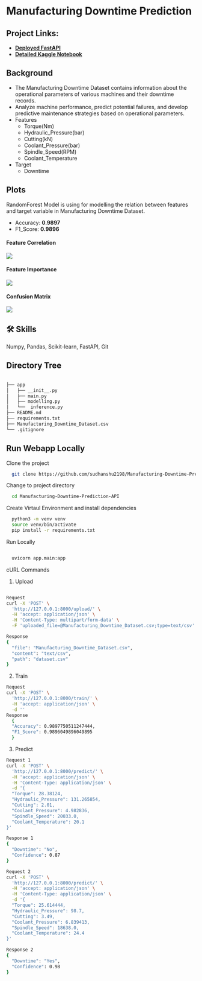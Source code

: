# Manufacturing Downtime Prediction

## Project Links: 
* **[Deployed FastAPI](https://omdena-jakarta-traffic-system.streamlit.app/)**
* **[Detailed Kaggle Notebook](https://www.kaggle.com/code/sudhanshu2198/machine-defect-prediction)**

## Background
- The Manufacturing Downtime Dataset contains information about the operational parameters of various machines and their downtime records.
- Analyze machine performance, predict potential failures, and develop predictive maintenance strategies based on operational parameters.
- Features
  - Torque(Nm)
  - Hydraulic_Pressure(bar)
  - Cutting(kN)
  - Coolant_Pressure(bar)
  - Spindle_Speed(RPM)
  - Coolant_Temperature
- Target
  - Downtime
 
## Plots

RandomForest Model is using for modelling the relation between features and target variable in Manufacturing Downtime Dataset.

- Accuracy: **0.9897**
- F1_Score: **0.9896**

#### Feature Correlation
![](https://github.com/sudhanshu2198/Manufacturing-Downtime-Prediction-API/blob/main/plots/Feature_Correlation.jpg)

#### Feature Importance
![](https://github.com/sudhanshu2198/Manufacturing-Downtime-Prediction-API/blob/main/plots/Feature_importance.jpg)

#### Confusion Matrix
![](https://github.com/sudhanshu2198/Manufacturing-Downtime-Prediction-API/blob/main/plots/Confusion_Matrix.jpg)

## 🛠 Skills
Numpy, Pandas, Scikit-learn, FastAPI,  Git

## Directory Tree
```bash

├── app
│   ├── __init__.py
│   ├── main.py
│   ├── modelling.py
│   └──  inference.py
├── README.md
├── requirements.txt
├── Manufacturing_Downtime_Dataset.csv
└── .gitignore
```

## Run Webapp Locally

Clone the project

```bash
  git clone https://github.com/sudhanshu2198/Manufacturing-Downtime-Prediction-API
```

Change to project directory

```bash
  cd Manufacturing-Downtime-Prediction-API
```
Create Virtaul Environment and install dependencies

```bash
  python3 -m venv venv
  source venv/bin/activate
  pip install -r requirements.txt
```

Run Locally
```bash

  uvicorn app.main:app

  ```



cURL Commands
1) Upload
```bash

Request
curl -X 'POST' \
  'http://127.0.0.1:8000/upload/' \
  -H 'accept: application/json' \
  -H 'Content-Type: multipart/form-data' \
  -F 'uploaded_file=@Manufacturing_Downtime_Dataset.csv;type=text/csv'

Response
{
  "file": "Manufacturing_Downtime_Dataset.csv",
  "content": "text/csv",
  "path": "dataset.csv"
}

```
2) Train
```bash
Request
curl -X 'POST' \
  'http://127.0.0.1:8000/train/' \
  -H 'accept: application/json' \
  -d ''
Response
  {
  "Accuracy": 0.9897750511247444,
  "F1_Score": 0.9896049896049895
  }
```
3) Predict
```bash
Request 1
curl -X 'POST' \
  'http://127.0.0.1:8000/predict/' \
  -H 'accept: application/json' \
  -H 'Content-Type: application/json' \
  -d '{
  "Torque": 28.38124,
  "Hydraulic_Pressure": 131.265854,
  "Cutting": 2.01,
  "Coolant_Pressure": 4.982836,
  "Spindle_Speed": 20033.0,
  "Coolant_Temperature": 20.1
}'

Response 1
{
  "Downtime": "No",
  "Confidence": 0.87
}

Request 2
curl -X 'POST' \
  'http://127.0.0.1:8000/predict/' \
  -H 'accept: application/json' \
  -H 'Content-Type: application/json' \
  -d '{
  "Torque": 25.614444,
  "Hydraulic_Pressure": 98.7,
  "Cutting": 3.49,
  "Coolant_Pressure": 6.839413,
  "Spindle_Speed": 18638.0,
  "Coolant_Temperature": 24.4
}'

Response 2
{
  "Downtime": "Yes",
  "Confidence": 0.98
}
```

